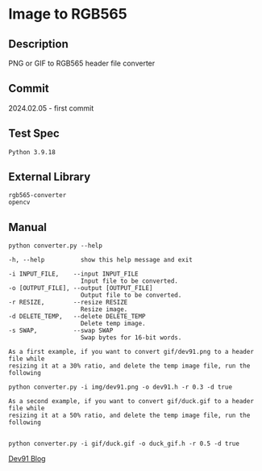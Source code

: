 # Image to RGB565

## Description

PNG or GIF to RGB565 header file converter

## Commit

2024.02.05 - first commit  

## Test Spec

```text
Python 3.9.18
```  

## External Library

```text
rgb565-converter
opencv
```  

## Manual

```text
python converter.py --help

-h, --help          show this help message and exit

-i INPUT_FILE,    --input INPUT_FILE
                    Input file to be converted.
-o [OUTPUT_FILE], --output [OUTPUT_FILE]
                    Output file to be converted.
-r RESIZE,        --resize RESIZE
                    Resize image.
-d DELETE_TEMP,   --delete DELETE_TEMP
                    Delete temp image.
-s SWAP,          --swap SWAP 
                    Swap bytes for 16-bit words.
```  

```text
As a first example, if you want to convert gif/dev91.png to a header file while
resizing it at a 30% ratio, and delete the temp image file, run the following

python converter.py -i img/dev91.png -o dev91.h -r 0.3 -d true

As a second example, if you want to convert gif/duck.gif to a header file while
resizing it at a 50% ratio, and delete the temp image file, run the following


python converter.py -i gif/duck.gif -o duck_gif.h -r 0.5 -d true
```  

[Dev91 Blog](https://dev91.tistory.com/)
